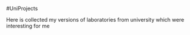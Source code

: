 #UniProjects

Here is collected my versions of laboratories from university which were interesting for me
